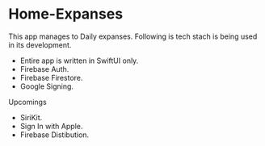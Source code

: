 # Home-Expanses

This app manages to Daily expanses.
Following is tech stach is being used in its development.

- Entire app is written in SwiftUI only.
- Firebase Auth. 
- Firebase Firestore. 
- Google Signing. 

Upcomings
- SiriKit.
- Sign In with Apple.
- Firebase Distibution. 
